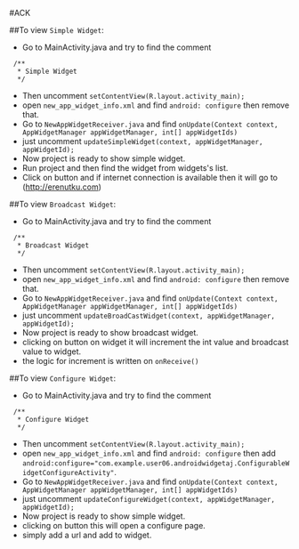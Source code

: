 #ACK


##To view `Simple Widget`:
- Go to MainActivity.java and try to find the comment
```
 /**
  * Simple Widget
  */
```
- Then uncomment `setContentView(R.layout.activity_main);`
- open `new_app_widget_info.xml` and find `android: configure` then remove that.
- Go to `NewAppWidgetReceiver.java` and find `onUpdate(Context context, AppWidgetManager appWidgetManager, int[] appWidgetIds)`
- just uncomment `updateSimpleWidget(context, appWidgetManager, appWidgetId);`
- Now project is ready to show simple widget.
- Run project and then find the widget from widgets's list.
- Click on button and if internet connection is available then it will go to  (http://erenutku.com) 



##To view `Broadcast Widget`:
- Go to MainActivity.java and try to find the comment
```
 /**
  * Broadcast Widget
  */
```
- Then uncomment `setContentView(R.layout.activity_main);`
- open `new_app_widget_info.xml` and find `android: configure` then remove that.
- Go to `NewAppWidgetReceiver.java` and find `onUpdate(Context context, AppWidgetManager appWidgetManager, int[] appWidgetIds)`
- just uncomment `updateBroadCastWidget(context, appWidgetManager, appWidgetId);`
- Now project is ready to show broadcast widget.
- clicking on button on widget it will increment the int value and broadcast value to widget.
- the logic for increment is written on `onReceive()`


##To view `Configure Widget`:
- Go to MainActivity.java and try to find the comment
```
 /**
  * Configure Widget
  */
```
- Then uncomment `setContentView(R.layout.activity_main);`
- open `new_app_widget_info.xml` and find `android: configure` then add 
`android:configure="com.example.user06.androidwidgetaj.ConfigurableWidgetConfigureActivity"`.
- Go to `NewAppWidgetReceiver.java` and find `onUpdate(Context context, AppWidgetManager appWidgetManager, int[] appWidgetIds)`
- just uncomment `updateConfigureWidget(context, appWidgetManager, appWidgetId);`
- Now project is ready to show simple widget.
- clicking on button this will open a configure page.
- simply add a url and add to widget.








  
         